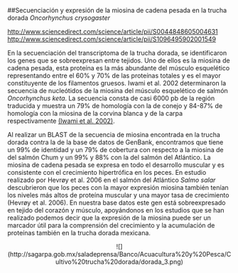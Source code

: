 ##Secuenciación y expresión de la miosina de cadena pesada en la trucha dorada *Oncorhynchus crysogaster*

http://www.sciencedirect.com/science/article/pii/S0044848605004631
http://www.sciencedirect.com/science/article/pii/S1096495902001549


En la secuenciación del transcriptoma de la trucha dorada, se identificaron los genes que se sobreexpresan entre tejidos. Uno de ellos es la miosina de cadena pesada, esta proteína es la más abundante del músculo esquelético representando entre el 60% y 70% de las proteínas totales y es el mayor constituyente de los filamentos gruesos.
Iwami et al. 2002 determinaron la secuencia de nucleótidos de la miosina del músculo esquelético de salmón *Oncorhynchus keta*. La secuencia consta de casi 6000 pb de la región traducida y muestra un 79% de homología con la de conejo y 84-87% de homología con la miosina de la corvina blanca y de la carpa respectivamente [(Iwami et al. 2002)](http://www.sciencedirect.com/science/article/pii/S0044848605004631).

Al realizar un BLAST de la secuencia de miosina encontrada en la trucha dorada contra la de la base de datos de GenBank, encontramos que tiene un 99% de identidad y un 79% de cobertura con respecto a la miosina de del salmón Chum y un 99% y 88% con la del salmón del Atlántico. 
La miosina de cadena pesada se expresa en todo el desarrollo muscular y es consistente con el crecimiento hipertrófica en los peces. En estudio realizado por Hevrøy et al. 2006 en el salmón del Atlántico *Salmo salar* descubrieron que los peces con la mayor expresión miosina también tenían los niveles más altos de proteína muscular y una mayor tasa de crecimiento (Hevrøy et al. 2006).
En nuestra base datos este gen está sobreexpresado en tejido del corazón y músculo, apoyándonos en los estudios que se han realizado podemos decir que la expresión de la miosina puede ser un marcador útil para la comprensión del crecimiento y la acumulación de proteínas también en la trucha dorada mexicana.

<center>![](http://sagarpa.gob.mx/saladeprensa/Banco/Acuacultura%20y%20Pesca/Cultivo%20trucha%20dorada/dorada_3.png)</center>
